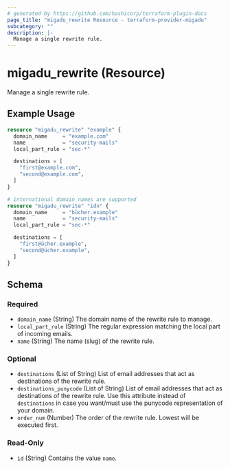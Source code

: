 ```yaml
---
# generated by https://github.com/hashicorp/terraform-plugin-docs
page_title: "migadu_rewrite Resource - terraform-provider-migadu"
subcategory: ""
description: |-
  Manage a single rewrite rule.
---
```


# migadu_rewrite (Resource)

Manage a single rewrite rule.

## Example Usage

```terraform
resource "migadu_rewrite" "example" {
  domain_name     = "example.com"
  name            = "security-mails"
  local_part_rule = "sec-*"

  destinations = [
    "first@example.com",
    "second@example.com",
  ]
}

# international domain names are supported
resource "migadu_rewrite" "idn" {
  domain_name     = "bücher.example"
  name            = "security-mails"
  local_part_rule = "sec-*"

  destinations = [
    "first@ücher.example",
    "second@ücher.example",
  ]
}
```

<!-- schema generated by tfplugindocs -->
## Schema

### Required

- `domain_name` (String) The domain name of the rewrite rule to manage.
- `local_part_rule` (String) The regular expression matching the local part of incoming emails.
- `name` (String) The name (slug) of the rewrite rule.

### Optional

- `destinations` (List of String) List of email addresses that act as destinations of the rewrite rule.
- `destinations_punycode` (List of String) List of email addresses that act as destinations of the rewrite rule. Use this attribute instead of `destinations` in case you want/must use the punycode representation of your domain.
- `order_num` (Number) The order of the rewrite rule. Lowest will be executed first.

### Read-Only

- `id` (String) Contains the value `name`.


